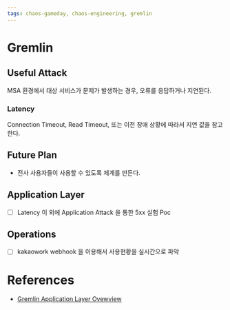 ```yaml
---
tags: chaos-gameday, chaos-engineering, gremlin
---
```


# Gremlin

## Useful Attack

MSA 환경에서 대상 서비스가 문제가 발생하는 경우, 오류를 응답하거나 지연된다.

### Latency

Connection Timeout, Read Timeout, 또는 이전 장애 상황에 따라서 지연 값을 참고한다.

## Future Plan

- 전사 사용자들이 사용할 수 있도록 체계를 만든다.

## Application Layer

- [ ] Latency 이 외에  Application Attack 을 통한 5xx 실험 Poc

## Operations

- [ ] kakaowork webhook 을 이용해서 사용현황을 실시간으로 파악

# References

- [Gremlin Application Layer Ovewview](https://www.gremlin.com/docs/application-layer/overview/)
